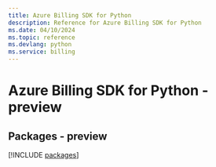 ```yaml
---
title: Azure Billing SDK for Python
description: Reference for Azure Billing SDK for Python
ms.date: 04/10/2024
ms.topic: reference
ms.devlang: python
ms.service: billing
---
```

# Azure Billing SDK for Python - preview
## Packages - preview
[!INCLUDE [packages](billing-index.md)]